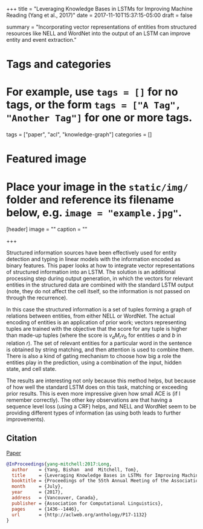 +++
title = "Leveraging Knowledge Bases in LSTMs for Improving Machine Reading (Yang et al., 2017)"
date = 2017-11-10T15:37:15-05:00
draft = false

summary = "Incorporating vector representations of entities from structured resources like NELL and WordNet into the output of an LSTM can improve entity and event extraction."

# Tags and categories
# For example, use `tags = []` for no tags, or the form `tags = ["A Tag", "Another Tag"]` for one or more tags.
tags = ["paper", "acl", "knowledge-graph"]
categories = []

# Featured image
# Place your image in the `static/img/` folder and reference its filename below, e.g. `image = "example.jpg"`.
[header]
image = ""
caption = ""

+++

Structured information sources have been effectively used for entity detection and typing in linear models with the information encoded as binary features.
This paper looks at how to integrate vector representations of structured information into an LSTM.
The solution is an additional processing step during output generation, in which the vectors for relevant entities in the structured data are combined with the standard LSTM output (note, they do not affect the cell itself, so the information is not passed on through the recurrence).

In this case the structured information is a set of tuples forming a graph of relations between entities, from either NELL or WordNet.
The actual encoding of entities is an application of prior work; vectors representing tuples are trained with the objective that the score for any tuple is higher than made-up tuples (where the score is $v_a M_r v_b$ for entities $a$ and $b$ in relation $r$).
The set of relevant entities for a particular word in the sentence is obtained by string matching, and then attention is used to combine them.
There is also a kind of gating mechanism to choose how big a role the entities play in the prediction, using a combination of the input, hidden state, and cell state.

The results are interesting not only because this method helps, but because of how well the standard LSTM does on this task, matching or exceeding prior results.
This is even more impressive given how small ACE is (if I remember correctly).
The other key observations are that having a sequence level loss (using a CRF) helps, and NELL and WordNet seem to be providing different types of information (as using both leads to further improvements).

## Citation

[Paper](http://aclweb.org/anthology/P17-1132)

```bibtex
@InProceedings{yang-mitchell:2017:Long,
  author    = {Yang, Bishan  and  Mitchell, Tom},
  title     = {Leveraging Knowledge Bases in LSTMs for Improving Machine Reading},
  booktitle = {Proceedings of the 55th Annual Meeting of the Association for Computational Linguistics (Volume 1: Long Papers)},
  month     = {July},
  year      = {2017},
  address   = {Vancouver, Canada},
  publisher = {Association for Computational Linguistics},
  pages     = {1436--1446},
  url       = {http://aclweb.org/anthology/P17-1132}
}
```
